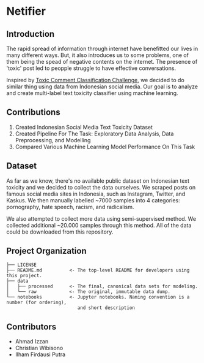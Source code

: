 # Netifier

Introduction
------------------
The rapid spread of information through internet have benefitted our lives in many different ways. But, it also introduces us to some problems, one of them being the spead of negative contents on the internet. The presence of 'toxic' post led to peopple struggle to have effective conversations.

Inspired by [Toxic Comment Classification Challenge](https://www.kaggle.com/c/jigsaw-toxic-comment-classification-challenge), we decided to do similar thing using data from Indonesian social media. Our goal is to analyze and create multi-label text toxicity classifier using machine learning.


Contributions
------------------
1. Created Indonesian Social Media Text Toxicity Dataset
2. Created Pipeline For The Task: Exploratory Data Analysis, Data Preprocessing, and Modelling
3. Compared Various Machine Learning Model Performance On This Task


Dataset
------------------
As far as we know, there's no available public dataset on Indonesian text toxicity and we decided to collect the data ourselves. We scraped posts on famous social media sites in Indonesia, such as Instagram, Twitter, and Kaskus. We then manually labelled ~7000 samples into 4 categories: pornography, hate speech, racism, and radicalism.

We also attempted to collect more data using semi-supervised method. We collected additional ~20.000 samples through this method. All of the data could be downloaded from this repository.


Project Organization
------------

    ├── LICENSE
    ├── README.md          <- The top-level README for developers using this project.
    ├── data
    │   ├── processed      <- The final, canonical data sets for modeling.
    │   └── raw            <- The original, immutable data dump.
    └── notebooks          <- Jupyter notebooks. Naming convention is a number (for ordering),
     						  and short description


Contributors
------------
- Ahmad Izzan
- Christian Wibisono
- Ilham Firdausi Putra